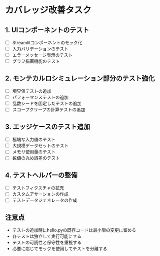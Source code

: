 # カバレッジ改善タスク

## 1. UIコンポーネントのテスト
- [ ] Streamlitコンポーネントのモック化
- [ ] 入力バリデーションのテスト
- [ ] エラーメッセージ表示のテスト
- [ ] グラフ描画機能のテスト

## 2. モンテカルロシミュレーション部分のテスト強化
- [ ] 境界値テストの追加
- [ ] パフォーマンステストの追加
- [ ] 乱数シードを固定したテストの追加
- [ ] スコープクリープの計算テストの追加

## 3. エッジケースのテスト追加
- [ ] 極端な入力値のテスト
- [ ] 大規模データセットのテスト
- [ ] メモリ使用量のテスト
- [ ] 数値の丸め誤差のテスト

## 4. テストヘルパーの整備
- [ ] テストフィクスチャの拡充
- [ ] カスタムアサーションの作成
- [ ] テストデータジェネレータの作成

## 注意点
- テストの追加時にhello.pyの既存コードは最小限の変更に留める
- 各テストは独立して実行可能にする
- テストの可読性と保守性を重視する
- 必要に応じてモックを使用してテストを分離する 